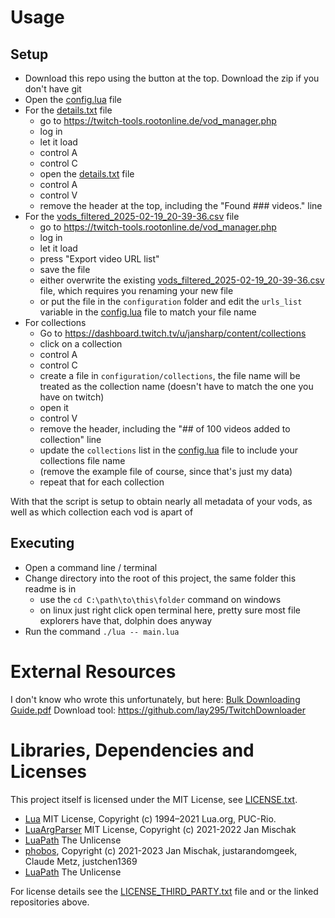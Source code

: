 
# Usage

## Setup

- Download this repo using the button at the top. Download the zip if you don't have git
- Open the [config.lua](config.lua) file
- For the [details.txt](configuration/details.txt) file
  - go to https://twitch-tools.rootonline.de/vod_manager.php
  - log in
  - let it load
  - control A
  - control C
  - open the [details.txt](configuration/details.txt) file
  - control A
  - control V
  - remove the header at the top, including the "Found ### videos." line
- For the [vods_filtered_2025-02-19_20-39-36.csv](configuration/vods_filtered_2025-02-19_20-39-36.csv) file
  - go to https://twitch-tools.rootonline.de/vod_manager.php
  - log in
  - let it load
  - press "Export video URL list"
  - save the file
  - either overwrite the existing [vods_filtered_2025-02-19_20-39-36.csv](configuration/vods_filtered_2025-02-19_20-39-36.csv) file, which requires you renaming your new file
  - or put the file in the `configuration` folder and edit the `urls_list` variable in the [config.lua](config.lua) file to match your file name
- For collections
  - Go to https://dashboard.twitch.tv/u/jansharp/content/collections
  - click on a collection
  - control A
  - control C
  - create a file in `configuration/collections`, the file name will be treated as the collection name (doesn't have to match the one you have on twitch)
  - open it
  - control V
  - remove the header, including the "## of 100 videos added to collection" line
  - update the `collections` list in the [config.lua](config.lua) file to include your collections file name
  - (remove the example file of course, since that's just my data)
  - repeat that for each collection

With that the script is setup to obtain nearly all metadata of your vods, as well as which collection each vod is apart of

## Executing

- Open a command line / terminal
- Change directory into the root of this project, the same folder this readme is in
  - use the `cd C:\path\to\this\folder` command on windows
  - on linux just right click open terminal here, pretty sure most file explorers have that, dolphin does anyway
- Run the command `./lua -- main.lua`

# External Resources

I don't know who wrote this unfortunately, but here: [Bulk Downloading Guide.pdf](<Bulk Downloading Guide.pdf>)
Download tool: https://github.com/lay295/TwitchDownloader

# Libraries, Dependencies and Licenses

This project itself is licensed under the MIT License, see [LICENSE.txt](LICENSE.txt).

<!-- cSpell:ignore Mischak, justarandomgeek, justchen1369 -->

- [Lua](https://www.lua.org/home.html) MIT License, Copyright (c) 1994–2021 Lua.org, PUC-Rio.
- [LuaArgParser](https://github.com/JanSharp/LuaArgParser) MIT License, Copyright (c) 2021-2022 Jan Mischak
- [LuaPath](https://github.com/JanSharp/LuaPath) The Unlicense
- [phobos](https://github.com/JanSharp/phobos), Copyright (c) 2021-2023 Jan Mischak, justarandomgeek, Claude Metz, justchen1369
- [LuaPath](https://github.com/JanSharp/LuaPath) The Unlicense

For license details see the [LICENSE_THIRD_PARTY.txt](LICENSE_THIRD_PARTY.txt) file and or the linked repositories above.
